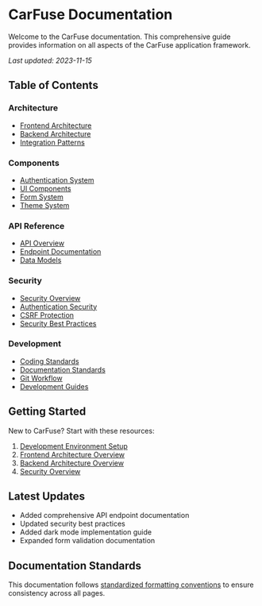 # CarFuse Documentation

Welcome to the CarFuse documentation. This comprehensive guide provides information on all aspects of the CarFuse application framework.

*Last updated: 2023-11-15*

## Table of Contents

### Architecture
- [Frontend Architecture](architecture/frontend/overview.md)
- [Backend Architecture](architecture/backend/overview.md)
- [Integration Patterns](architecture/integration/api-communication.md)

### Components
- [Authentication System](components/auth/overview.md)
- [UI Components](components/ui/overview.md)
- [Form System](components/forms/overview.md)
- [Theme System](components/theme/overview.md)

### API Reference
- [API Overview](api/overview.md)
- [Endpoint Documentation](api/endpoints/auth.md)
- [Data Models](api/models/user.md)

### Security
- [Security Overview](security/overview.md)
- [Authentication Security](security/authentication.md)
- [CSRF Protection](security/csrf-protection.md)
- [Security Best Practices](security/best-practices.md)

### Development
- [Coding Standards](development/standards/code-style.md)
- [Documentation Standards](development/standards/documentation.md)
- [Git Workflow](development/standards/git-workflow.md)
- [Development Guides](development/guides/setup.md)

## Getting Started

New to CarFuse? Start with these resources:

1. [Development Environment Setup](development/guides/setup.md)
2. [Frontend Architecture Overview](architecture/frontend/overview.md)
3. [Backend Architecture Overview](architecture/backend/overview.md)
4. [Security Overview](security/overview.md)

## Latest Updates

- Added comprehensive API endpoint documentation
- Updated security best practices
- Added dark mode implementation guide
- Expanded form validation documentation

## Documentation Standards

This documentation follows [standardized formatting conventions](development/standards/documentation.md) to ensure consistency across all pages.
